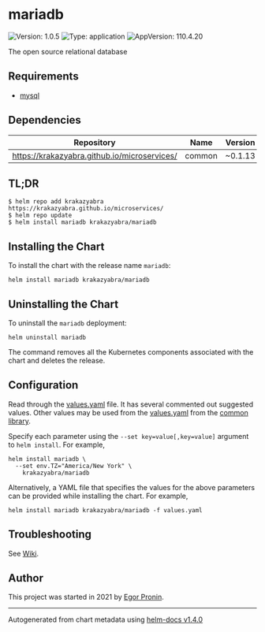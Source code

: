 # mariadb

![Version: 1.0.5](https://img.shields.io/badge/Version-1.0.5-informational?style=flat-square) ![Type: application](https://img.shields.io/badge/Type-application-informational?style=flat-square) ![AppVersion: 110.4.20](https://img.shields.io/badge/AppVersion-110.4.20-informational?style=flat-square)

The open source relational database

## Requirements
* [mysql](https://github.com/krakazyabra/microservices/wiki/Databases)

## Dependencies

| Repository | Name | Version |
|------------|------|---------|
| https://krakazyabra.github.io/microservices/ | common | ~0.1.13 |

## TL;DR
```console
$ helm repo add krakazyabra https://krakazyabra.github.io/microservices/
$ helm repo update
$ helm install mariadb krakazyabra/mariadb
```

## Installing the Chart
To install the chart with the release name `mariadb`:
```console
helm install mariadb krakazyabra/mariadb
```

## Uninstalling the Chart
To uninstall the `mariadb` deployment:
```console
helm uninstall mariadb
```
The command removes all the Kubernetes components associated with the chart and deletes the release.

## Configuration

Read through the [values.yaml](./values.yaml) file. It has several commented out suggested values.
Other values may be used from the [values.yaml](../common/values.yaml) from the [common library](../common).

Specify each parameter using the `--set key=value[,key=value]` argument to `helm install`. For example,
```console
helm install mariadb \
  --set env.TZ="America/New York" \
    krakazyabra/mariadb
```

Alternatively, a YAML file that specifies the values for the above parameters can be provided while installing the chart.
For example,
```console
helm install mariadb krakazyabra/mariadb -f values.yaml
```

## Troubleshooting
See [Wiki](https://github.com/krakazyabra/microservices/wiki/Troubleshooting).

## Author
This project was started in 2021 by [Egor Pronin](https://github.com/krakazyabra).

----------------------------------------------
Autogenerated from chart metadata using [helm-docs v1.4.0](https://github.com/norwoodj/helm-docs/releases/v1.4.0)
